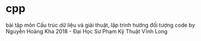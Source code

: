 # cpp
bài tập môn Cấu trúc dữ liệu và giải thuật, lập trình hướng đối tượng
code by Nguyễn Hoàng Kha
2018 - Đại Học Sư Phạm Kỹ Thuật Vĩnh Long

